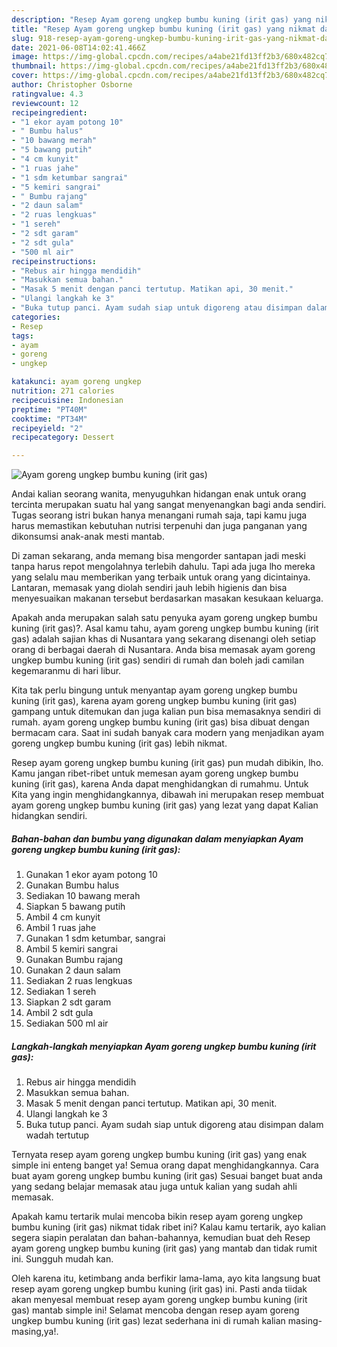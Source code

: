 ```yaml
---
description: "Resep Ayam goreng ungkep bumbu kuning (irit gas) yang nikmat dan Mudah Dibuat"
title: "Resep Ayam goreng ungkep bumbu kuning (irit gas) yang nikmat dan Mudah Dibuat"
slug: 918-resep-ayam-goreng-ungkep-bumbu-kuning-irit-gas-yang-nikmat-dan-mudah-dibuat
date: 2021-06-08T14:02:41.466Z
image: https://img-global.cpcdn.com/recipes/a4abe21fd13ff2b3/680x482cq70/ayam-goreng-ungkep-bumbu-kuning-irit-gas-foto-resep-utama.jpg
thumbnail: https://img-global.cpcdn.com/recipes/a4abe21fd13ff2b3/680x482cq70/ayam-goreng-ungkep-bumbu-kuning-irit-gas-foto-resep-utama.jpg
cover: https://img-global.cpcdn.com/recipes/a4abe21fd13ff2b3/680x482cq70/ayam-goreng-ungkep-bumbu-kuning-irit-gas-foto-resep-utama.jpg
author: Christopher Osborne
ratingvalue: 4.3
reviewcount: 12
recipeingredient:
- "1 ekor ayam potong 10"
- " Bumbu halus"
- "10 bawang merah"
- "5 bawang putih"
- "4 cm kunyit"
- "1 ruas jahe"
- "1 sdm ketumbar sangrai"
- "5 kemiri sangrai"
- " Bumbu rajang"
- "2 daun salam"
- "2 ruas lengkuas"
- "1 sereh"
- "2 sdt garam"
- "2 sdt gula"
- "500 ml air"
recipeinstructions:
- "Rebus air hingga mendidih"
- "Masukkan semua bahan."
- "Masak 5 menit dengan panci tertutup. Matikan api, 30 menit."
- "Ulangi langkah ke 3"
- "Buka tutup panci. Ayam sudah siap untuk digoreng atau disimpan dalam wadah tertutup"
categories:
- Resep
tags:
- ayam
- goreng
- ungkep

katakunci: ayam goreng ungkep 
nutrition: 271 calories
recipecuisine: Indonesian
preptime: "PT40M"
cooktime: "PT34M"
recipeyield: "2"
recipecategory: Dessert

---
```



![Ayam goreng ungkep bumbu kuning (irit gas)](https://img-global.cpcdn.com/recipes/a4abe21fd13ff2b3/680x482cq70/ayam-goreng-ungkep-bumbu-kuning-irit-gas-foto-resep-utama.jpg)

Andai kalian seorang wanita, menyuguhkan hidangan enak untuk orang tercinta merupakan suatu hal yang sangat menyenangkan bagi anda sendiri. Tugas seorang istri bukan hanya menangani rumah saja, tapi kamu juga harus memastikan kebutuhan nutrisi terpenuhi dan juga panganan yang dikonsumsi anak-anak mesti mantab.

Di zaman  sekarang, anda memang bisa mengorder santapan jadi meski tanpa harus repot mengolahnya terlebih dahulu. Tapi ada juga lho mereka yang selalu mau memberikan yang terbaik untuk orang yang dicintainya. Lantaran, memasak yang diolah sendiri jauh lebih higienis dan bisa menyesuaikan makanan tersebut berdasarkan masakan kesukaan keluarga. 



Apakah anda merupakan salah satu penyuka ayam goreng ungkep bumbu kuning (irit gas)?. Asal kamu tahu, ayam goreng ungkep bumbu kuning (irit gas) adalah sajian khas di Nusantara yang sekarang disenangi oleh setiap orang di berbagai daerah di Nusantara. Anda bisa memasak ayam goreng ungkep bumbu kuning (irit gas) sendiri di rumah dan boleh jadi camilan kegemaranmu di hari libur.

Kita tak perlu bingung untuk menyantap ayam goreng ungkep bumbu kuning (irit gas), karena ayam goreng ungkep bumbu kuning (irit gas) gampang untuk ditemukan dan juga kalian pun bisa memasaknya sendiri di rumah. ayam goreng ungkep bumbu kuning (irit gas) bisa dibuat dengan bermacam cara. Saat ini sudah banyak cara modern yang menjadikan ayam goreng ungkep bumbu kuning (irit gas) lebih nikmat.

Resep ayam goreng ungkep bumbu kuning (irit gas) pun mudah dibikin, lho. Kamu jangan ribet-ribet untuk memesan ayam goreng ungkep bumbu kuning (irit gas), karena Anda dapat menghidangkan di rumahmu. Untuk Kita yang ingin menghidangkannya, dibawah ini merupakan resep membuat ayam goreng ungkep bumbu kuning (irit gas) yang lezat yang dapat Kalian hidangkan sendiri.

<!--inarticleads1-->

##### Bahan-bahan dan bumbu yang digunakan dalam menyiapkan Ayam goreng ungkep bumbu kuning (irit gas):

1. Gunakan 1 ekor ayam potong 10
1. Gunakan  Bumbu halus
1. Sediakan 10 bawang merah
1. Siapkan 5 bawang putih
1. Ambil 4 cm kunyit
1. Ambil 1 ruas jahe
1. Gunakan 1 sdm ketumbar, sangrai
1. Ambil 5 kemiri sangrai
1. Gunakan  Bumbu rajang
1. Gunakan 2 daun salam
1. Sediakan 2 ruas lengkuas
1. Sediakan 1 sereh
1. Siapkan 2 sdt garam
1. Ambil 2 sdt gula
1. Sediakan 500 ml air




<!--inarticleads2-->

##### Langkah-langkah menyiapkan Ayam goreng ungkep bumbu kuning (irit gas):

1. Rebus air hingga mendidih
1. Masukkan semua bahan.
1. Masak 5 menit dengan panci tertutup. Matikan api, 30 menit.
1. Ulangi langkah ke 3
1. Buka tutup panci. Ayam sudah siap untuk digoreng atau disimpan dalam wadah tertutup




Ternyata resep ayam goreng ungkep bumbu kuning (irit gas) yang enak simple ini enteng banget ya! Semua orang dapat menghidangkannya. Cara buat ayam goreng ungkep bumbu kuning (irit gas) Sesuai banget buat anda yang sedang belajar memasak atau juga untuk kalian yang sudah ahli memasak.

Apakah kamu tertarik mulai mencoba bikin resep ayam goreng ungkep bumbu kuning (irit gas) nikmat tidak ribet ini? Kalau kamu tertarik, ayo kalian segera siapin peralatan dan bahan-bahannya, kemudian buat deh Resep ayam goreng ungkep bumbu kuning (irit gas) yang mantab dan tidak rumit ini. Sungguh mudah kan. 

Oleh karena itu, ketimbang anda berfikir lama-lama, ayo kita langsung buat resep ayam goreng ungkep bumbu kuning (irit gas) ini. Pasti anda tiidak akan menyesal membuat resep ayam goreng ungkep bumbu kuning (irit gas) mantab simple ini! Selamat mencoba dengan resep ayam goreng ungkep bumbu kuning (irit gas) lezat sederhana ini di rumah kalian masing-masing,ya!.

